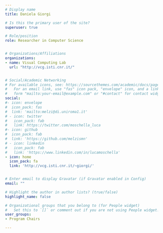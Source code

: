 ```yaml
---
# Display name
title: Daniela Giorgi

# Is this the primary user of the site?
superuser: true

# Role/position
role: Researcher in Computer Science


# Organizations/Affiliations
organizations:
- name: Visual Computing Lab
  url: "http://vcg.isti.cnr.it/"


# Social/Academic Networking
# For available icons, see: https://sourcethemes.com/academic/docs/page-builder/#icons
#   For an email link, use "fas" icon pack, "envelope" icon, and a link in the
#   form "mailto:your-email@example.com" or "#contact" for contact widget.
social:
#- icon: envelope
#  icon_pack: fas
#  link: 'mailto:melzi@di.uniroma1.it'
# - icon: twitter
#   icon_pack: fab
#   link: https://twitter.com/moschella_luca
#- icon: github
#  icon_pack: fab
#  link: 'https://github.com/melzismn'
# - icon: linkedin
#   icon_pack: fab
#   link: 'https://www.linkedin.com/in/lucamoschella'
- icon: home
  icon_pack: fa
  link: 'http://vcg.isti.cnr.it/~giorgi/'


# Enter email to display Gravatar (if Gravatar enabled in Config)
email: ""

# Highlight the author in author lists? (true/false)
highlight_name: false

# Organizational groups that you belong to (for People widget)
#   Set this to `[]` or comment out if you are not using People widget.
user_groups:
- Program Chairs

---
```

